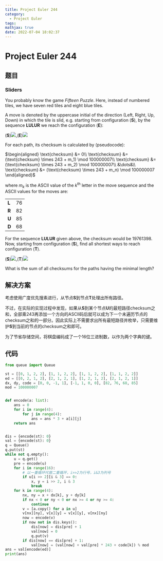 ```yaml
---
title: Project Euler 244
category:
  - Project Euler
tags:
mathjax: true
date: 2022-07-04 18:02:37
---
```


<escape><!-- more --></escape>

# Project Euler 244

## 题目

### Sliders

You probably know the game *Fifteen Puzzle*. Here, instead of numbered tiles, we have seven red tiles and eight blue tiles.

A move is denoted by the uppercase initial of the direction (Left, Right, Up, Down) in which the tile is slid, e.g. starting from configuration (**S**), by the sequence **LULUR** we reach the configuration (**E**):

(**S**)![](../images/p244_start.gif),(**E**)![](../images/p244_example.gif)

For each path, its checksum is calculated by (pseudocode):

$\begin{aligned}
\text{checksum} &= 0\\
\text{checksum} &= (\text{checksum} \times 243 + m_1) \mod 100000007\\
\text{checksum} &= (\text{checksum} \times 243 + m_2) \mod 100000007\\
&\dots&\\
\text{checksum} &= (\text{checksum} \times 243 + m_n) \mod 100000007
\end{aligned}$

where $m_k$ is the ASCII value of the $k^{\text{th}}$ letter in the move sequence and the ASCII values for the moves are:

|||
|-|-|
|**L**|$76$|
|**R**|$82$|
|**U**|$85$|
|**D**|$68$|

For the sequence **LULUR** given above, the checksum would be $19761398$.
Now, starting from configuration (**S**), find all shortest ways to reach configuration (**T**).

(**S**)![](../images/p244_start.gif),(**T**)![](../images/p244_target.gif)

What is the sum of all checksums for the paths having the minimal length?

## 解决方案

考虑使用广度优先搜素进行，从节点**S**到节点**T**处理出所有路径。

不过，在实际的实现过程中发现，如果从**S**到某个节点**U**的最短路径$\text{checksum}$之和，全部乘$243$再添加一个方向的ASCII码后就可以成为下一个未遍历节点的$\text{checksum}$之和的一部分。因此实际上不需要求出所有最短路径并枚举，只需要维护**S**到当前的节点的$\text{checksum}$之和即可。

为了节省存储空间，将棋盘编码成了一个$16$位三进制数，以作为两个字典的键。

## 代码

```py
from queue import Queue

st = [[0, 1, 2, 2], [1, 1, 2, 2], [1, 1, 2, 2], [1, 1, 2, 2]]
ed = [[0, 2, 1, 2], [2, 1, 2, 1], [1, 2, 1, 2], [2, 1, 2, 1]]
dx, dy, code = [0, 0, -1, 1], [-1, 1, 0, 0], [82, 76, 68, 85]
mod = 100000007


def encode(a: list):
    ans = 0
    for i in range(4):
        for j in range(4):
            ans = ans * 3 + a[i][j]
    return ans


dis = {encode(st): 0}
val = {encode(st): 0}
q = Queue()
q.put(st)
while not q.empty():
    u = q.get()
    pre = encode(u)
    for i in range(16):
        # 以一重循环代替二重循环，i>>2为行号，i&3为列号
        if u[i >> 2][i & 3] == 0:
            x, y = i >> 2, i & 3
            break
    for k in range(4):
        nx, ny = x + dx[k], y + dy[k]
        if nx < 0 or ny < 0 or nx >= 4 or ny >= 4:
            continue
        v = [a.copy() for a in u]
        v[nx][ny], v[x][y] = v[x][y], v[nx][ny]
        now = encode(v)
        if now not in dis.keys():
            dis[now] = dis[pre] + 1
            val[now] = 0
            q.put(v)
        if dis[now] == dis[pre] + 1:
            val[now] = (val[now] + val[pre] * 243 + code[k]) % mod
ans = val[encode(ed)]
print(ans)

```
